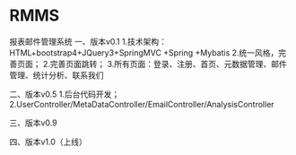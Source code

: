 # RMMS
报表邮件管理系统
一、版本v0.1
1.技术架构：HTML+bootstrap4+JQuery3+SpringMVC +Spring +Mybatis
2.统一风格，完善页面；
2.完善页面跳转；
3.所有页面：登录、注册、首页、元数据管理、邮件管理、统计分析、联系我们

二、版本v0.5
1.后台代码开发；
2.UserController/MetaDataController/EmailController/AnalysisController

三、版本v0.9


四、版本v1.0（上线）

